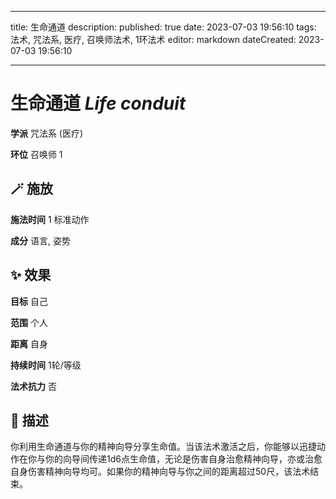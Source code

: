 
---
title: 生命通道
description: 
published: true
date: 2023-07-03 19:56:10
tags: 法术, 咒法系, 医疗, 召唤师法术, 1环法术
editor: markdown
dateCreated: 2023-07-03 19:56:10

---

# **生命通道** *Life conduit*

**学派** 咒法系 (医疗) 

**环位** 召唤师 1

## 🪄 施放

**施法时间** 1 标准动作

**成分** 语言, 姿势

## ✨ 效果 

**目标** 自己 

**范围** 个人

**距离** 自身  

**持续时间** 1轮/等级 

**法术抗力** 否

## 📖 描述

你利用生命通道与你的精神向导分享生命值。当该法术激活之后，你能够以迅捷动作在你与你的向导间传递1d6点生命值，无论是伤害自身治愈精神向导，亦或治愈自身伤害精神向导均可。如果你的精神向导与你之间的距离超过50尺，该法术结束。
    